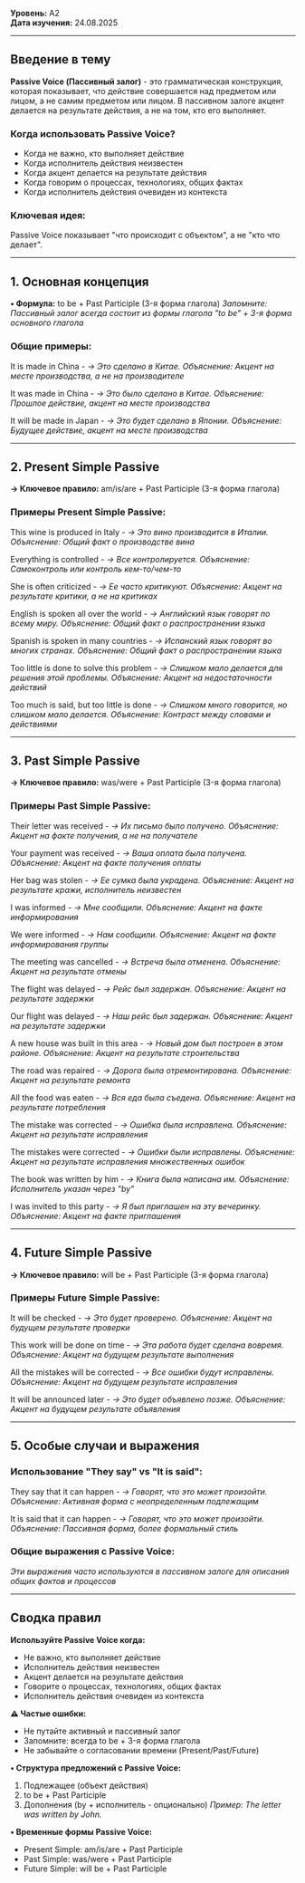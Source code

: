 **Уровень:** A2  
**Дата изучения:** 24.08.2025  

---

## Введение в тему

**Passive Voice (Пассивный залог)** - это грамматическая конструкция, которая показывает, что действие совершается над предметом или лицом, а не самим предметом или лицом. В пассивном залоге акцент делается на результате действия, а не на том, кто его выполняет.

### Когда использовать Passive Voice?
- Когда не важно, кто выполняет действие
- Когда исполнитель действия неизвестен
- Когда акцент делается на результате действия
- Когда говорим о процессах, технологиях, общих фактах
- Когда исполнитель действия очевиден из контекста

### Ключевая идея:
Passive Voice показывает "что происходит с объектом", а не "кто что делает".

---

## 1. Основная концепция

**• Формула:** to be + Past Participle (3-я форма глагола)
*Запомните: Пассивный залог всегда состоит из формы глагола "to be" + 3-я форма основного глагола*

### Общие примеры:
It is made in China - *→ Это сделано в Китае.*
*Объяснение: Акцент на месте производства, а не на производителе*

It was made in China - *→ Это было сделано в Китае.*
*Объяснение: Прошлое действие, акцент на месте производства*

It will be made in Japan - *→ Это будет сделано в Японии.*
*Объяснение: Будущее действие, акцент на месте производства*

---

## 2. Present Simple Passive

**→ Ключевое правило:** am/is/are + Past Participle (3-я форма глагола)

### Примеры Present Simple Passive:
This wine is produced in Italy - *→ Это вино производится в Италии.*
*Объяснение: Общий факт о производстве вина*

Everything is controlled - *→ Все контролируется.*
*Объяснение: Самоконтроль или контроль кем-то/чем-то*

She is often criticized - *→ Ее часто критикуют.*
*Объяснение: Акцент на результате критики, а не на критиках*

English is spoken all over the world - *→ Английский язык говорят по всему миру.*
*Объяснение: Общий факт о распространении языка*

Spanish is spoken in many countries - *→ Испанский язык говорят во многих странах.*
*Объяснение: Общий факт о распространении языка*

Too little is done to solve this problem - *→ Слишком мало делается для решения этой проблемы.*
*Объяснение: Акцент на недостаточности действий*

Too much is said, but too little is done - *→ Слишком много говорится, но слишком мало делается.*
*Объяснение: Контраст между словами и действиями*

---

## 3. Past Simple Passive

**→ Ключевое правило:** was/were + Past Participle (3-я форма глагола)

### Примеры Past Simple Passive:
Their letter was received - *→ Их письмо было получено.*
*Объяснение: Акцент на факте получения, а не на получателе*

Your payment was received - *→ Ваша оплата была получена.*
*Объяснение: Акцент на факте получения оплаты*

Her bag was stolen - *→ Ее сумка была украдена.*
*Объяснение: Акцент на результате кражи, исполнитель неизвестен*

I was informed - *→ Мне сообщили.*
*Объяснение: Акцент на факте информирования*

We were informed - *→ Нам сообщили.*
*Объяснение: Акцент на факте информирования группы*

The meeting was cancelled - *→ Встреча была отменена.*
*Объяснение: Акцент на результате отмены*

The flight was delayed - *→ Рейс был задержан.*
*Объяснение: Акцент на результате задержки*

Our flight was delayed - *→ Наш рейс был задержан.*
*Объяснение: Акцент на результате задержки*

A new house was built in this area - *→ Новый дом был построен в этом районе.*
*Объяснение: Акцент на результате строительства*

The road was repaired - *→ Дорога была отремонтирована.*
*Объяснение: Акцент на результате ремонта*

All the food was eaten - *→ Вся еда была съедена.*
*Объяснение: Акцент на результате потребления*

The mistake was corrected - *→ Ошибка была исправлена.*
*Объяснение: Акцент на результате исправления*

The mistakes were corrected - *→ Ошибки были исправлены.*
*Объяснение: Акцент на результате исправления множественных ошибок*

The book was written by him - *→ Книга была написана им.*
*Объяснение: Исполнитель указан через "by"*

I was invited to this party - *→ Я был приглашен на эту вечеринку.*
*Объяснение: Акцент на факте приглашения*

---

## 4. Future Simple Passive

**→ Ключевое правило:** will be + Past Participle (3-я форма глагола)

### Примеры Future Simple Passive:
It will be checked - *→ Это будет проверено.*
*Объяснение: Акцент на будущем результате проверки*

This work will be done on time - *→ Эта работа будет сделана вовремя.*
*Объяснение: Акцент на будущем результате выполнения*

All the mistakes will be corrected - *→ Все ошибки будут исправлены.*
*Объяснение: Акцент на будущем результате исправления*

It will be announced later - *→ Это будет объявлено позже.*
*Объяснение: Акцент на будущем результате объявления*

---

## 5. Особые случаи и выражения

### Использование "They say" vs "It is said":
They say that it can happen - *→ Говорят, что это может произойти.*
*Объяснение: Активная форма с неопределенным подлежащим*

It is said that it can happen - *→ Говорят, что это может произойти.*
*Объяснение: Пассивная форма, более формальный стиль*

### Общие выражения с Passive Voice:
*Эти выражения часто используются в пассивном залоге для описания общих фактов и процессов*

---

## Сводка правил

**Используйте Passive Voice когда:**
- Не важно, кто выполняет действие
- Исполнитель действия неизвестен
- Акцент делается на результате действия
- Говорите о процессах, технологиях, общих фактах
- Исполнитель действия очевиден из контекста

**⚠ Частые ошибки:**
- Не путайте активный и пассивный залог
- Запомните: всегда to be + 3-я форма глагола
- Не забывайте о согласовании времени (Present/Past/Future)

**• Структура предложений с Passive Voice:**
1. Подлежащее (объект действия)
2. to be + Past Participle
3. Дополнения (by + исполнитель - опционально)
*Пример: The letter was written by John.*

**• Временные формы Passive Voice:**
- Present Simple: am/is/are + Past Participle
- Past Simple: was/were + Past Participle  
- Future Simple: will be + Past Participle
